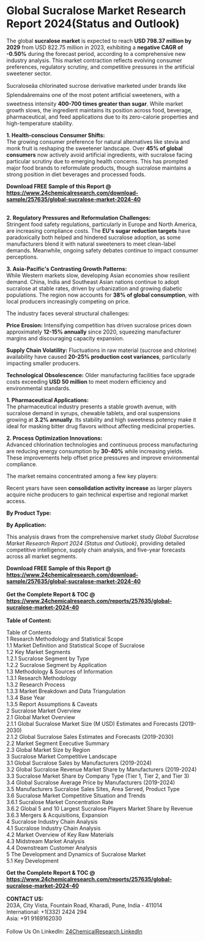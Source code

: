 <h1>Global Sucralose Market Research Report 2024(Status and Outlook)</h1><p>The global <strong>sucralose market</strong> is expected to reach <strong>USD 798.37 million by 2029</strong> from USD 822.75 million in 2023, exhibiting a <strong>negative CAGR of -0.50%</strong> during the forecast period, according to a comprehensive new industry analysis. This market contraction reflects evolving consumer preferences, regulatory scrutiny, and competitive pressures in the artificial sweetener sector.</p><p>Sucraloseâa chlorinated sucrose derivative marketed under brands like Splendaâremains one of the most potent artificial sweeteners, with a sweetness intensity <strong>400-700 times greater than sugar</strong>. While market growth slows, the ingredient maintains its position across food, beverage, pharmaceutical, and feed applications due to its zero-calorie properties and high-temperature stability.</p><p><strong>1. Health-conscious Consumer Shifts:</strong><br>
The growing consumer preference for natural alternatives like stevia and monk fruit is reshaping the sweetener landscape. Over <strong>45% of global consumers</strong> now actively avoid artificial ingredients, with sucralose facing particular scrutiny due to emerging health concerns. This has prompted major food brands to reformulate products, though sucralose maintains a strong position in diet beverages and processed foods.</p><div><b>Download FREE Sample of this Report @ 
            <a href="https://www.24chemicalresearch.com/download-sample/257635/global-sucralose-market-2024-40">
            https://www.24chemicalresearch.com/download-sample/257635/global-sucralose-market-2024-40</a></b></div><br><p><strong>2. Regulatory Pressures and Reformulation Challenges:</strong><br>
Stringent food safety regulations, particularly in Europe and North America, are increasing compliance costs. The <strong>EU's sugar reduction targets</strong> have paradoxically both helped and hindered sucralose adoption, as some manufacturers blend it with natural sweeteners to meet clean-label demands. Meanwhile, ongoing safety debates continue to impact consumer perceptions.</p><p><strong>3. Asia-Pacific's Contrasting Growth Patterns:</strong><br>
While Western markets slow, developing Asian economies show resilient demand. China, India and Southeast Asian nations continue to adopt sucralose at stable rates, driven by urbanization and growing diabetic populations. The region now accounts for <strong>38% of global consumption</strong>, with local producers increasingly competing on price.</p><p>The industry faces several structural challenges:</p><p><strong>Price Erosion:</strong> Intensifying competition has driven sucralose prices down approximately <strong>12-15% annually</strong> since 2020, squeezing manufacturer margins and discouraging capacity expansion.</p><p><strong>Supply Chain Volatility:</strong> Fluctuations in raw material (sucrose and chlorine) availability have caused <strong>20-25% production cost variances</strong>, particularly impacting smaller producers.</p><p><strong>Technological Obsolescence:</strong> Older manufacturing facilities face upgrade costs exceeding <strong>USD 50 million</strong> to meet modern efficiency and environmental standards.</p><p><strong>1. Pharmaceutical Applications:</strong><br>
The pharmaceutical industry presents a stable growth avenue, with sucralose demand in syrups, chewable tablets, and oral suspensions growing at <strong>3.2% annually</strong>. Its stability and high sweetness potency make it ideal for masking bitter drug flavors without affecting medicinal properties.</p><p><strong>2. Process Optimization Innovations:</strong><br>
Advanced chlorination technologies and continuous process manufacturing are reducing energy consumption by <strong>30-40%</strong> while increasing yields. These improvements help offset price pressures and improve environmental compliance.</p><p>The market remains concentrated among a few key players:</p><p>Recent years have seen <strong>consolidation activity increase</strong> as larger players acquire niche producers to gain technical expertise and regional market access.</p><p><strong>By Product Type:</strong></p><p><strong>By Application:</strong></p><p>This analysis draws from the comprehensive market study <em>Global Sucralose Market Research Report 2024 (Status and Outlook)</em>, providing detailed competitive intelligence, supply chain analysis, and five-year forecasts across all market segments.</p><div><b>Download FREE Sample of this Report @ 
            <a href="https://www.24chemicalresearch.com/download-sample/257635/global-sucralose-market-2024-40">
            https://www.24chemicalresearch.com/download-sample/257635/global-sucralose-market-2024-40</a></b></div><br><div><b>Get the Complete Report & TOC @ 
            <a href="https://www.24chemicalresearch.com/reports/257635/global-sucralose-market-2024-40">
            https://www.24chemicalresearch.com/reports/257635/global-sucralose-market-2024-40</a></b></div><br>
            <b>Table of Content:</b><p>Table of Contents<br />
1 Research Methodology and Statistical Scope<br />
1.1 Market Definition and Statistical Scope of Sucralose<br />
1.2 Key Market Segments<br />
1.2.1 Sucralose Segment by Type<br />
1.2.2 Sucralose Segment by Application<br />
1.3 Methodology & Sources of Information<br />
1.3.1 Research Methodology<br />
1.3.2 Research Process<br />
1.3.3 Market Breakdown and Data Triangulation<br />
1.3.4 Base Year<br />
1.3.5 Report Assumptions & Caveats<br />
2 Sucralose Market Overview<br />
2.1 Global Market Overview<br />
2.1.1 Global Sucralose Market Size (M USD) Estimates and Forecasts (2019-2030)<br />
2.1.2 Global Sucralose Sales Estimates and Forecasts (2019-2030)<br />
2.2 Market Segment Executive Summary<br />
2.3 Global Market Size by Region<br />
3 Sucralose Market Competitive Landscape<br />
3.1 Global Sucralose Sales by Manufacturers (2019-2024)<br />
3.2 Global Sucralose Revenue Market Share by Manufacturers (2019-2024)<br />
3.3 Sucralose Market Share by Company Type (Tier 1, Tier 2, and Tier 3)<br />
3.4 Global Sucralose Average Price by Manufacturers (2019-2024)<br />
3.5 Manufacturers Sucralose Sales Sites, Area Served, Product Type<br />
3.6 Sucralose Market Competitive Situation and Trends<br />
3.6.1 Sucralose Market Concentration Rate<br />
3.6.2 Global 5 and 10 Largest Sucralose Players Market Share by Revenue<br />
3.6.3 Mergers & Acquisitions, Expansion<br />
4 Sucralose Industry Chain Analysis<br />
4.1 Sucralose Industry Chain Analysis<br />
4.2 Market Overview of Key Raw Materials<br />
4.3 Midstream Market Analysis<br />
4.4 Downstream Customer Analysis<br />
5 The Development and Dynamics of Sucralose Market <br />
5.1 Key Development</p><div><b>Get the Complete Report & TOC @ 
            <a href="https://www.24chemicalresearch.com/reports/257635/global-sucralose-market-2024-40">
            https://www.24chemicalresearch.com/reports/257635/global-sucralose-market-2024-40</a></b></div><br><b>CONTACT US:</b><br>
            203A, City Vista, Fountain Road, Kharadi, Pune, India - 411014<br>
            International: +1(332) 2424 294<br>
            Asia: +91 9169162030 <br><br>
            Follow Us On LinkedIn: <a href="https://www.linkedin.com/company/24chemicalresearch/">24ChemicalResearch LinkedIn</a>